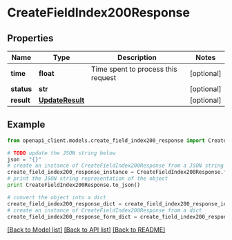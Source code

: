 # CreateFieldIndex200Response


## Properties
Name | Type | Description | Notes
------------ | ------------- | ------------- | -------------
**time** | **float** | Time spent to process this request | [optional] 
**status** | **str** |  | [optional] 
**result** | [**UpdateResult**](UpdateResult.md) |  | [optional] 

## Example

```python
from openapi_client.models.create_field_index200_response import CreateFieldIndex200Response

# TODO update the JSON string below
json = "{}"
# create an instance of CreateFieldIndex200Response from a JSON string
create_field_index200_response_instance = CreateFieldIndex200Response.from_json(json)
# print the JSON string representation of the object
print CreateFieldIndex200Response.to_json()

# convert the object into a dict
create_field_index200_response_dict = create_field_index200_response_instance.to_dict()
# create an instance of CreateFieldIndex200Response from a dict
create_field_index200_response_form_dict = create_field_index200_response.from_dict(create_field_index200_response_dict)
```
[[Back to Model list]](../README.md#documentation-for-models) [[Back to API list]](../README.md#documentation-for-api-endpoints) [[Back to README]](../README.md)


